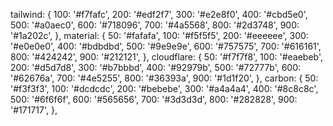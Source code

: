 tailwind: {
  100: '#f7fafc',
  200: '#edf2f7',
  300: '#e2e8f0',
  400: '#cbd5e0',
  500: '#a0aec0',
  600: '#718096',
  700: '#4a5568',
  800: '#2d3748',
  900: '#1a202c',
},
material: {
  50: '#fafafa',
  100: '#f5f5f5',
  200: '#eeeeee',
  300: '#e0e0e0',
  400: '#bdbdbd',
  500: '#9e9e9e',
  600: '#757575',
  700: '#616161',
  800: '#424242',
  900: '#212121',
},
cloudflare: {
  50: '#f7f7f8',
  100: '#eaebeb',
  200: '#d5d7d8',
  300: '#b7bbbd',
  400: '#92979b',
  500: '#72777b',
  600: '#62676a',
  700: '#4e5255',
  800: '#36393a',
  900: '#1d1f20',
},
carbon: {
  50: '#f3f3f3',
  100: '#dcdcdc',
  200: '#bebebe',
  300: '#a4a4a4',
  400: '#8c8c8c',
  500: '#6f6f6f',
  600: '#565656',
  700: '#3d3d3d',
  800: '#282828',
  900: '#171717',
},

